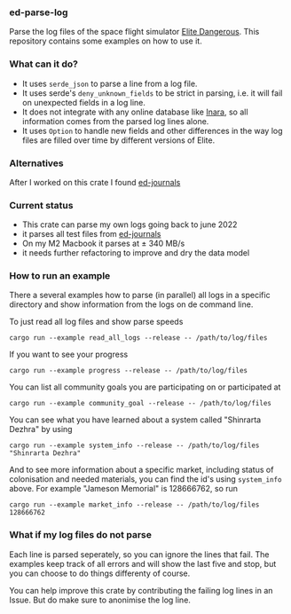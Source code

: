 ### ed-parse-log
Parse the log files of the space flight simulator [Elite Dangerous](https://www.elitedangerous.com/). This repository contains some examples on how to use it.

### What can it do?
* It uses `serde_json` to parse a line from a log file. 
* It uses serde's `deny_unknown_fields` to be strict in parsing, i.e. it will fail on unexpected fields in a log line. 
* It does not integrate with any online database like [Inara](inara.cz), so all information comes from the parsed log lines alone. 
* It uses `Option` to handle new fields and other differences in the way log files are filled over time by different versions of Elite.

### Alternatives
After I worked on this crate I found [ed-journals](https://github.com/rster2002/ed-journals)

### Current status
* This crate can parse my own logs going back to june 2022
* it parses all test files from [ed-journals](https://github.com/rster2002/ed-journals)
* On my M2 Macbook it parses at ± 340 MB/s
* it needs further refactoring to improve and dry the data model

### How to run an example

There a several examples how to parse (in parallel) all logs in a specific directory and show information from the logs on de command line.

To just read all log files and show parse speeds

    cargo run --example read_all_logs --release -- /path/to/log/files  

If you want to see your progress

    cargo run --example progress --release -- /path/to/log/files  

You can list all community goals you are participating on or participated at

    cargo run --example community_goal --release -- /path/to/log/files  

You can see what you have learned about a system called "Shinrarta Dezhra" by using

    cargo run --example system_info --release -- /path/to/log/files "Shinrarta Dezhra"

And to see more information about a specific market, including status of colonisation and needed materials, you can find the id's using `system_info` above. For example "Jameson Memorial" is 128666762, so run

    cargo run --example market_info --release -- /path/to/log/files 128666762

### What if my log files do not parse
Each line is parsed seperately, so you can ignore the lines that fail. The examples keep track of all errors and will show the last five and stop, but you can choose to do things differenty of course.

You can help improve this crate by contributing the failing log lines in an Issue. But do make sure to anonimise the log line.